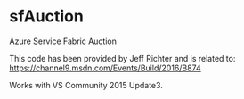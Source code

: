 # sfAuction
Azure Service Fabric Auction

This code has been provided by Jeff Richter and is related to:
https://channel9.msdn.com/Events/Build/2016/B874

Works with VS Community 2015 Update3.


